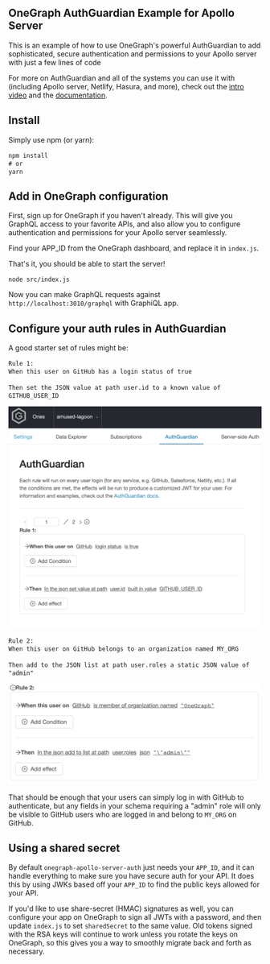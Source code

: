 ## OneGraph AuthGuardian Example for Apollo Server

This is an example of how to use OneGraph's powerful AuthGuardian to add
sophisticated, secure authentication and permissions to your Apollo server with
just a few lines of code

For more on AuthGuardian and all of the systems you can use it with (including
Apollo server, Netlify, Hasura, and more), check out the [intro video]() and the
[documentation]().

## Install

Simply use npm (or yarn):

```
npm install
# or
yarn
```

## Add in OneGraph configuration

First, sign up for OneGraph if you haven't already. This will give you GraphQL
access to your favorite APIs, and also allow you to configure authentication and
permissions for your Apollo server seamlessly.

Find your APP_ID from the OneGraph dashboard, and replace it in `index.js`.

That's it, you should be able to start the server!

```
node src/index.js
```

Now you can make GraphQL requests against `http://localhost:3010/graphql` with
GraphiQL app.

## Configure your auth rules in AuthGuardian
A good starter set of rules might be:

```
Rule 1:
When this user on GitHub has a login status of true

Then set the JSON value at path user.id to a known value of GITHUB_USER_ID
```
![Preview of AuthGuardian rule #1](imgs/rule_1.png?raw=true)


```
Rule 2:
When this user on GitHub belongs to an organization named MY_ORG

Then add to the JSON list at path user.roles a static JSON value of "admin"
```
![Preview of AuthGuardian rule #2](imgs/rule_2.png?raw=true)

That should be enough that your users can simply log in with GitHub to
authenticate, but any fields in your schema requiring a "admin" role will only
be visible to GitHub users who are logged in and belong to `MY_ORG` on GitHub.

## Using a shared secret

By default `onegraph-apollo-server-auth` just needs your `APP_ID`, and it can
handle everything to make sure you have secure auth for your API. It does this
by using JWKs based off your `APP_ID` to find the public keys allowed for your
API.

If you'd like to use share-secret (HMAC) signatures as well, you can configure
your app on OneGraph to sign all JWTs with a password, and then update
`index.js` to set `sharedSecret` to the same value. Old tokens signed with the
RSA keys will continue to work unless you rotate the keys on OneGraph, so this
gives you a way to smoothly migrate back and forth as necessary.
